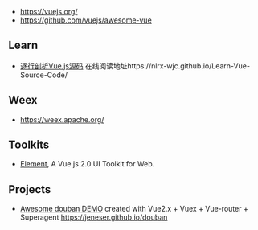 - https://vuejs.org/
- https://github.com/vuejs/awesome-vue


## Learn
- [逐行剖析Vue.js源码](https://github.com/NLRX-WJC/Learn-Vue-Source-Code) 在线阅读地址https://nlrx-wjc.github.io/Learn-Vue-Source-Code/



## Weex
- https://weex.apache.org/



## Toolkits
- [Element](https://github.com/ElemeFE/element), A Vue.js 2.0 UI Toolkit for Web.



## Projects
- [Awesome douban DEMO](https://github.com/jeneser/douban) created with Vue2.x + Vuex + Vue-router + Superagent https://jeneser.github.io/douban

